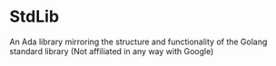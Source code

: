 # StdLib
An Ada library mirroring the structure and functionality of the Golang standard library (Not affiliated in any way with Google)
